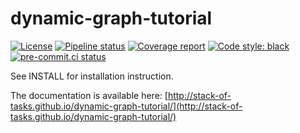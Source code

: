 # dynamic-graph-tutorial

[![License](https://img.shields.io/badge/License-BSD%202--Clause-orange.svg)](https://opensource.org/licenses/BSD-2-Clause)
[![Pipeline status](https://gitlab.laas.fr/stack-of-tasks/dynamic-graph-tutorial/badges/master/pipeline.svg)](https://gitlab.laas.fr/stack-of-tasks/dynamic-graph-tutorial/commits/master)
[![Coverage report](https://gitlab.laas.fr/stack-of-tasks/dynamic-graph-tutorial/badges/master/coverage.svg?job=doc-coverage)](https://gepettoweb.laas.fr/doc/stack-of-tasks/dynamic-graph-tutorial/master/coverage/)
[![Code style: black](https://img.shields.io/badge/code%20style-black-000000.svg)](https://github.com/psf/black)
[![pre-commit.ci status](https://results.pre-commit.ci/badge/github/stack-of-tasks/dynamic-graph-tutorial/master.svg)](https://results.pre-commit.ci/latest/github/stack-of-tasks/dynamic-graph-tutorial)

See INSTALL for installation instruction.

The documentation is available here:
[http://stack-of-tasks.github.io/dynamic-graph-tutorial/](http://stack-of-tasks.github.io/dynamic-graph-tutorial/)

